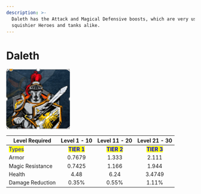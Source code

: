 ```yaml
---
description: >-
  Daleth has the Attack and Magical Defensive boosts, which are very useful to
  squishier Heroes and tanks alike.
---
```


# Daleth

![](<../../../.gitbook/assets/image (10) (1).png>)

| Level Required                         |                 Level 1 - 10                |                Level 11 - 20                |                Level 21 - 30                |
| -------------------------------------- | :-----------------------------------------: | :-----------------------------------------: | :-----------------------------------------: |
| <mark style="color:blue;">Types</mark> | <mark style="color:blue;">**TIER 1**</mark> | <mark style="color:blue;">**TIER 2**</mark> | <mark style="color:blue;">**TIER 3**</mark> |
| Armor                                  |                    0.7679                   |                    1.333                    |                    2.111                    |
| Magic Resistance                       |                    0.7425                   |                    1.166                    |                    1.944                    |
| Health                                 |                     4.48                    |                     6.24                    |                    3.4749                   |
| Damage Reduction                       |                    0.35%                    |                    0.55%                    |                    1.11%                    |
